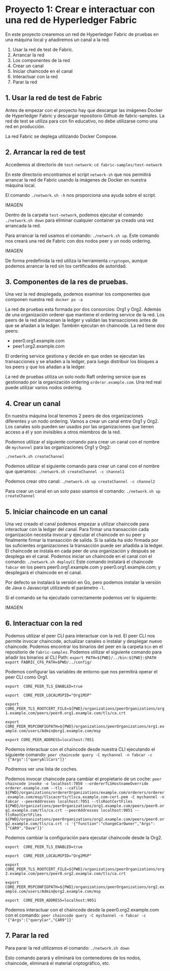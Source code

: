﻿
# Proyecto 1: Crear e interactuar con una red de Hyperledger Fabric

En este proyecto crearemos un red de Hyperledger Fabric de pruebas en una máquina local y añadiremos un canal a la red.

1. Usar la red de test de Fabric.
2. Arrancar la red
3. Los componentes de la red
4. Crear un canal
5. Iniciar chaincode en el canal
6. Interactuar con la red
7. Parar la red


## 1. Usar la red de test de Fabric

Antes de empezar con el proyecto hay que descargar las imágenes Docker de Hyperledger Fabric y descargar repositorio Github de fabric-samples.
La red de test se utiliza para con fin educativo, no debe utilizarse como una red en producción.

La red Fabric se deplega utilizando Docker Compose.


## 2. Arrancar la red de test

Accedemos al directorio de `test-network`:
`cd fabric-samples/test-network`

En este directorio encontramos el script `network-sh` que nos permitirá arrancar la red de Fabric usando la imágenes de Docker en nuestra máquina local.

El comando `./network.sh -h` nos proporciona una ayuda sobre el script.

IMAGEN

Dentro de la carpeta `test-network`, podemos ejecutar el comando `./network.sh down` para eliminar cualquier container ya creado una vez arrancada la red.

Para arrancar la red usamos el comando: `./network.sh up`. Este comando nos creará una red de Fabric con dos nodos peer y un nodo ordering.

IMAGEN

De forma predefinida la red utiliza la herramienta `cryptogen`, aunque podemos arrancar la red sin los certificados de autoridad.


## 3. Componentes de la res de pruebas.

Una vez la red desplegada, podemos examinar los componentes que componen nuestra red: 
`docker ps -a`

La red de pruebas esta formada por dos consorcios: Org1 y Org2. Además de una organización orderer que mantiene el ordering service de la red.
Los peers de la red almacenan la ledger y validan las transacciones antes de que se añadan a la ledger. También ejecutan en chaincode.
La red tiene dos peers: 
- peer0.org1.example.com
- peer1.org2.example.com

El ordering service gestiona y decide en que orden se ejecutan las transacciones y se añaden a la ledger, para luego distribuir los bloques a los peers y que los añadan a la ledger. 

La red de pruebas utiliza un solo nodo Raft ordering service que es gestionado por la organización ordering `orderar.example.com`. Una red real puede utilizar varios nodos ordering.

## 4. Crear un canal

En nuestra máquina local tenemos 2 peers de dos organizaciones diferentes y un nodo ordering.
Vamos a crear un canal entre Org1 y Org2. Los canales solo pueden ser usados por las organizaciones que tienen acceso a él y son invisibles a otros miembros de la red.

Podemos utilizar el siguiente comando para crear un canal con el nombre de `mychannel` para las organizaciones Org1 y Org2:

`./network.sh createChannel`

Podemos utilizar el siguiente comando para crear un canal con el nombre que queramos: 
`./network.sh createChannel -c channel1`

Podemos crear otro canal: 
`./network.sh up createChannel -c channel2`

Para crear un canal en un solo paso usamos el comando: 
`./network.sh up createChannel`


## 5. Iniciar chaincode en un canal

Una vez creado el canal podemos empezar a utilizar chaincode para interactuar con la ledger del canal.
Para firmar una transacción cada organización necesita invocar y ejecutar el chaincode en su peer y finalmente firmar la transacción de salida. Si la salida ha sido firmada por las suficientes organizaciones la transacción puede ser añadida a la ledger.
El chaincode se instala en cada peer de una organización y después se desplega en el canal. 
Podemos iniciar un chaincode en el canal con el comando: 
`./network.sh deployCC`
Este comando instalará el chaincode `fabcar` en los peers peer0.org1.example.com y peer0.org1.example.com; y desplegará el chaincode en el canal.

Por defecto se instalará la versión en Go, pero podemos instalar la versión de Java o Javascript utilizando el parámetro `-l`.

Si el comando se ha ejecutado correctamente podemos ver lo siguiente: 

IMAGEN

## 6. Interactuar con la red

Podemos utilizar el peer CLI para interactuar con la red. El peer CLI nos permite invocar chaincode, actualizar canales o instalar y desplegar nuevo chaincode.
Podemos encontrar los binarios del peer en la carpeta `bin` en el repositorio de `fabric-samples`. Podemos utilizar el siguiente comando para añadir los binarios al CLI Path:
`export PATH=${PWD}/../bin:${PWD}:$PATH`
`export FABRIC_CFG_PATH=$PWD/../config/`

Podemos configurar las variables de entorno que nos permitirá operar el peer CLI como Org1.


`export  CORE_PEER_TLS_ENABLED=true`

`export  CORE_PEER_LOCALMSPID="Org1MSP"`

`export CORE_PEER_TLS_ROOTCERT_FILE=${PWD}/organizations/peerOrganizations/org1.example.com/peers/peer0.org1.example.com/tls/ca.crt`

`export CORE_PEER_MSPCONFIGPATH=${PWD}/organizations/peerOrganizations/org1.example.com/users/Admin@org1.example.com/msp`

`export CORE_PEER_ADDRESS=localhost:7051`


Podemos interactuar con el chaincode desde nuestra CLI ejecutando el siguiente comando: 
`peer chaincode query -C mychannel -n fabcar -c '{"Args":["queryAllCars"]}' `

Podremos ver una lista de coches.

Podemos invocar chaincode para cambiar el propietario de un coche:
`
peer chaincode invoke -o localhost:7050 --ordererTLSHostnameOverride orderer.example.com --tls --cafile ${PWD}/organizations/ordererOrganizations/example.com/orderers/orderer.example.com/msp/tlscacerts/tlsca.example.com-cert.pem -C mychannel -n fabcar --peerAddresses localhost:7051 --tlsRootCertFiles ${PWD}/organizations/peerOrganizations/org1.example.com/peers/peer0.org1.example.com/tls/ca.crt --peerAddresses localhost:9051 --tlsRootCertFiles ${PWD}/organizations/peerOrganizations/org2.example.com/peers/peer0.org2.example.com/tls/ca.crt -c '{"function":"changeCarOwner","Args":["CAR9","Dave"]}'
`

Podemos cambiar la configuración para ejecutar chaincode desde la Org2.

`export  CORE_PEER_TLS_ENABLED=true`

`export  CORE_PEER_LOCALMSPID="Org2MSP"`

`export  CORE_PEER_TLS_ROOTCERT_FILE=${PWD}/organizations/peerOrganizations/org2.example.com/peers/peer0.org2.example.com/tls/ca.crt`

`export  CORE_PEER_MSPCONFIGPATH=${PWD}/organizations/peerOrganizations/org2.example.com/users/Admin@org2.example.com/msp`

`export  CORE_PEER_ADDRESS=localhost:9051`


Podemos interactuar con el chaincode desde la peer0.org2.example.com con el comando: 
`peer chaincode query -C mychannel -n fabcar -c '{"Args":["queryCar","CAR9"]}'`


## 7. Parar la red
Para parar la red utilizamos el comando: 
`./network.sh down`

Esto comando parará y eliminará los contenedores de los nodos, chaincode, eliminará el material criptográfico, etc.
